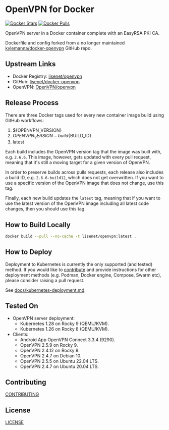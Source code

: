 # OpenVPN for Docker

[![Docker Stars](https://img.shields.io/docker/stars/lisenet/openvpn.svg)](https://hub.docker.com/r/lisenet/openvpn/)
[![Docker Pulls](https://img.shields.io/docker/pulls/lisenet/openvpn.svg)](https://hub.docker.com/r/lisenet/openvpn/)

OpenVPN server in a Docker container complete with an EasyRSA PKI CA.

Dockerfile and config forked from a no longer maintained [kylemanna/docker-openvpn](https://github.com/kylemanna/docker-openvpn) GitHub repo.

## Upstream Links

* Docker Registry: [lisenet/openvpn](https://hub.docker.com/r/lisenet/openvpn/)
* GitHub: [lisenet/docker-openvpn](https://github.com/lisenet/docker-openvpn)
* OpenVPN: [OpenVPN/openvpn](https://github.com/OpenVPN/openvpn/tags)

## Release Process

There are three Docker tags used for every new container image build using GitHub workflows:

1. ${OPENVPN_VERSION}
2. ${OPENVPN_VERSION}-build${BUILD_ID}
3. latest

Each build includes the OpenVPN version tag that the image was built with, e.g. `2.6.6`. This image, however, gets updated with every pull request, meaning that it's still a moving target for a given version of OpenVPN.

In order to preserve builds across pulls requests, each release also includes a build ID, e.g. `2.6.6-build12`, which does not get overwritten. If you want to use a specific version of the OpenVPN image that does not change, use this tag.

Finally, each new build updates the `latest` tag, meaning that if you want to use the latest version of the OpenVPN image including all latest code changes, then you should use this tag.

## How to Build Locally

```bash
docker build --pull --no-cache -t lisenet/openvpn:latest .
```

## How to Deploy

Deployment to Kubernetes is currently the only supported (and tested) method. If you would like to [contribute](CONTRIBUTING.md) and provide instructions for other deployment methods (e.g. Podman, Docker engine, Compose, Swarm etc), please consider raising a pull request.

See [docs/kubernetes-deployment.md](./docs/kubernetes-deployment.md).

## Tested On

* OpenVPN server deployment:
  * Kubernetes 1.28 on Rocky 9 (QEMU/KVM).
  * Kubernetes 1.26 on Rocky 8 (QEMU/KVM).
* Clients:
  * Android App OpenVPN Connect 3.3.4 (9290).
  * OpenVPN 2.5.9 on Rocky 9.
  * OpenVPN 2.4.12 on Rocky 8.
  * OpenVPN 2.4.7 on Debian 10.
  * OpenVPN 2.5.5 on Ubuntu 22.04 LTS.
  * OpenVPN 2.4.7 on Ubuntu 20.04 LTS.

## Contributing

[CONTRIBUTING](./CONTRIBUTING.md)

## License

[LICENSE](./LICENSE)

